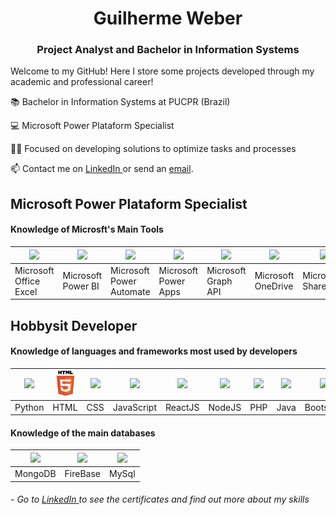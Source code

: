 <h1 align="center"> Guilherme Weber </h1>
<h3 align="center"> Project Analyst and Bachelor in Information Systems </h3>

<p> Welcome to my GitHub! Here I store some projects developed through my academic and professional career! </p>
<p> 📚 Bachelor in Information Systems at PUCPR (Brazil) </p>
<p> 💻 Microsoft Power Plataform Specialist </p>
<p> 👨‍💻 Focused on developing solutions to optimize tasks and processes </p>
<p> 📫 Contact me on <a href="https://www.linkedin.com/in/weberguilherme/"> LinkedIn </a> or send an <a href="mailto:weber_guilherme@outlook.com"> email</a>. </p>

<h2> Microsoft Power Plataform Specialist </h2>
<h4> Knowledge of Microsft's Main Tools </h4>
<table>
  <thead>
    <th> <img height="40"src="https://download.logo.wine/logo/Microsoft_Excel/Microsoft_Excel-Logo.wine.png"> </th>
    <th> <img height="40"src="https://upload.wikimedia.org/wikipedia/commons/thumb/c/cf/New_Power_BI_Logo.svg/630px-New_Power_BI_Logo.svg.png"></th>
    <th> <img height="40"src="https://cdn.techcommunity.microsoft.com/assets/PowerPlatform/xuPlE1EJ_400x400.png"> </th>
    <th> <img height="40"src="https://summitbajracharya.com.np/wp-content/uploads/2020/10/powerapp-2020-icon-1024x1024.png"> </th>
    <th> <img height="40"src="https://www.drupal.org/files/project-images/Graph%20API%20logo.png"> </th>
    <th> <img height="32"src="https://logosmarcas.net/wp-content/uploads/2022/04/OneDrive-Simbolo.png"> </th>
    <th> <img height="40"src="https://upload.wikimedia.org/wikipedia/commons/thumb/e/e1/Microsoft_Office_SharePoint_%282019%E2%80%93present%29.svg/2097px-Microsoft_Office_SharePoint_%282019%E2%80%93present%29.svg.png"> </th>
    <th> <img height="40"src="https://upload.wikimedia.org/wikipedia/commons/thumb/a/ad/Microsoft_Lists_%282020-present%29.svg/1200px-Microsoft_Lists_%282020-present%29.svg.png"> </th>
    <th> <img height="40"src="https://logodownload.org/wp-content/uploads/2021/08/microsoft-teams-logo-1.png"> </th>
    <th> <img height="40"src="https://upload.wikimedia.org/wikipedia/commons/4/49/Microsoft_Bookings_logo.png"> </th>
    <th> <img height="40"src="https://logospng.org/download/microsoft-outlook/logo-microsoft-outlook-1024.png"> </th>
    <th> <img height="40"src="https://upload.wikimedia.org/wikipedia/commons/thumb/5/5f/Microsoft_Office_logo_%282019%E2%80%93present%29.svg/768px-Microsoft_Office_logo_%282019%E2%80%93present%29.svg.png"> </th>
    <th> <img height="40"src="https://cursosbig.com.br/wp-content/uploads/2019/03/logo-visual-basic-net-vb.png.webp"> </th>
    <th> <img height="40"src="https://swimburger.net/media/ppnn3pcl/azure.png"> </th>
  </thead>
  <tr>
    <td> Microsoft Office Excel </td>
    <td> Microsoft Power BI </td>
    <td> Microsoft Power Automate </td>
    <td> Microsoft Power Apps </td>
    <td> Microsoft Graph API </td>
    <td> Microsoft OneDrive </td>
    <td> Microsoft Sharepoint </td>
    <td> Microsoft Lists </td>
    <td> Microsoft Teams </td>
    <td> Microsoft Bookings </td>
    <td> Microsoft Outlook </td>
    <td> Microsoft Office Package </td>
    <td> Visual Basic Application </td>
    <td> Azure </td>
  </tr>
 </table>


<h2> Hobbysit Developer </h2>
<h4> Knowledge of languages and frameworks most used by developers </h4>
<table>
  <thead>
    <th> <img height="40"src="https://upload.wikimedia.org/wikipedia/commons/thumb/0/0a/Python.svg/2048px-Python.svg.png"> </th>
    <th> <img height="40"src="https://raw.githubusercontent.com/github/explore/80688e429a7d4ef2fca1e82350fe8e3517d3494d/topics/html/html.png"> </th>
    <th> <img height="40"src="https://logodownload.org/wp-content/uploads/2017/04/css-3-logo-1.png"> </th>
    <th> <img height="32"src="https://upload.wikimedia.org/wikipedia/commons/thumb/9/99/Unofficial_JavaScript_logo_2.svg/1024px-Unofficial_JavaScript_logo_2.svg.png"> </th>
    <th> <img height="40"src="https://th.bing.com/th/id/R.66657f5dc34703daceb62cb80cf2f7d4?rik=leC2w0XocKzzXw&riu=http%3a%2f%2fwww.jsweet.org%2fwp-content%2fuploads%2f2016%2f04%2freact-logo-300x289.png&ehk=8VP5WneINrDRKOGLup9KChH5HsoEQWor%2bDYkJIHeRmI%3d&risl=&pid=ImgRaw&r=0"> </th>
    <th> <img height="40"src="https://upload.wikimedia.org/wikipedia/commons/thumb/d/d9/Node.js_logo.svg/590px-Node.js_logo.svg.png"> </th>
    <th> <img height="40"src="http://pngimg.com/uploads/php/php_PNG35.png"> </th>
    <th> <img height="40"src="https://www.ifpe.edu.br/campus/palmares/noticias/curso-de-extensao-em-java/javalogo.png/@@images/bf2f5d2c-6545-43bc-b187-9d01c6875d56.png"></th>
    <th> <img height="40"src="https://upload.wikimedia.org/wikipedia/commons/thumb/b/b2/Bootstrap_logo.svg/2560px-Bootstrap_logo.svg.png"> </th>
  </thead>
  <tr>
    <td> Python </td>
    <td> HTML </td>
    <td> CSS </td>
    <td> JavaScript </td>
    <td> ReactJS </td>
    <td> NodeJS </td>
    <td> PHP </td>
    <td> Java </td>
    <td> Bootstrap </td>
  </tr>
 </table>

<h4> Knowledge of the main databases </h4>
<table>
  <thead>
    <th> <img height="40"src="https://toppng.com/public/uploads/thumbnail/9kib-354x415-unnamed-mongodb-logo-sv-1156286072355jpx03rnf.png"> </th>
    <th> <img height="40"src="https://th.bing.com/th/id/R.c521e7e67222276a6860665a46813cc6?rik=AoUIOAvVTiB1cQ&riu=http%3a%2f%2fpluspng.com%2fimg-png%2ffirebase-logo-png-firebase-logo-png-transparent-amp-svg-vector-pluspng-2400x3291.png&ehk=YpYeUgKU5BtUZmTIpsZiQ5pFGAOc5w0Xm5klm2orTIg%3d&risl=&pid=ImgRaw&r=0"></th>
    <th> <img height="40"src="https://marcas-logos.net/wp-content/uploads/2020/11/MySQL-logo.png"> </th>
  </thead>
  <tr>
    <td> MongoDB </td>
    <td> FireBase </td>
    <td> MySql </td>
  </tr>
 </table>

<h6> - Go to <a href="https://www.linkedin.com/in/weberguilherme/"> LinkedIn </a> to see the certificates and find out more about my skills </h6>
